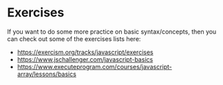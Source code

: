 # Exercises


If you want to do some more practice on basic syntax/concepts, then you can check out some of the exercises lists here:

- https://exercism.org/tracks/javascript/exercises
- https://www.jschallenger.com/javascript-basics
- https://www.executeprogram.com/courses/javascript-array/lessons/basics